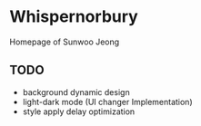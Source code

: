 # Whispernorbury
Homepage of Sunwoo Jeong

## TODO
- background dynamic design
- light-dark mode (UI changer Implementation)
- style apply delay optimization
